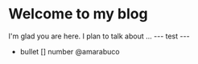 # Welcome to my blog

I'm glad you are here. I plan to talk about ...
--- test ---

* bullet
[] number
@amarabuco 
